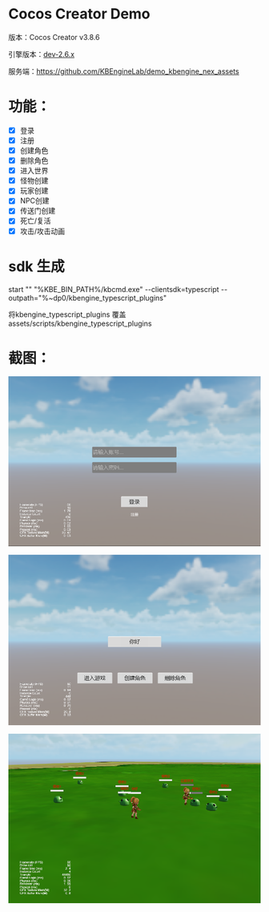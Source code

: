 # Cocos Creator Demo

版本：Cocos Creator v3.8.6

引擎版本：[dev-2.6.x](https://github.com/KBEngineLab/KBEngine-Nex/tree/dev-2.6.x)

服务端：https://github.com/KBEngineLab/demo_kbengine_nex_assets


# 功能：

- [x] 登录
- [x] 注册
- [x] 创建角色
- [x] 删除角色
- [x] 进入世界
- [x] 怪物创建
- [x] 玩家创建
- [x] NPC创建
- [x] 传送门创建
- [x] 死亡/复活
- [x] 攻击/攻击动画

# sdk 生成

start "" "%KBE_BIN_PATH%/kbcmd.exe" --clientsdk=typescript --outpath="%~dp0/kbengine_typescript_plugins"

将kbengine_typescript_plugins 覆盖 assets/scripts/kbengine_typescript_plugins

# 截图：

![alt text](gitimage/image.png)

![alt text](gitimage/image-1.png)

![alt text](gitimage/image-2.png)


